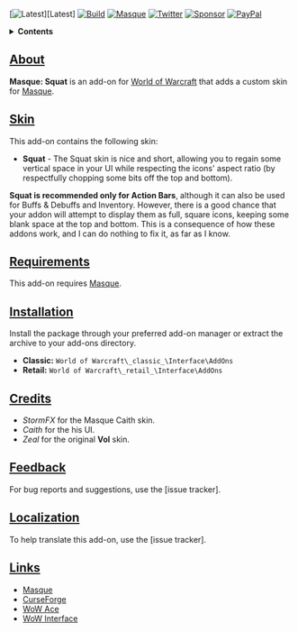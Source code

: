 [![Latest][Badge-Latest]][Latest]
[![Build][SVG-Build]][Build]
[![Masque][SVG-Masque]][Masque]
[![Twitter][SVG-Twitter]][Twitter]
[![Sponsor][SVG-Sponsor]][Sponsor]
[![PayPal][SVG-PayPal]][PayPal]

<details>
<summary><strong>Contents</strong></summary><p>

- [About](#About "Go to About")
- [Skin](#Skin "Go to Skin")
- [Requirements](#Requirements "Go to Requirements")
- [Installation](#Installation "Go to Installation")
- [Credits](#Credits "Go to Credits")
- [Feedback](#Feedback "Go to Feedback")
- [Localization](#Localization "Go to Localization")
- [Links](#Links "Go to Links")

</p></details>

## [About][Top]

**Masque: Squat** is an add-on for [World of Warcraft] that adds a custom skin for [Masque].

## [Skin][Top]

This add-on contains the following skin:

- **Squat** - The Squat skin is nice and short, allowing you to regain some vertical space in your UI while respecting the icons' aspect ratio (by respectfully chopping some bits off the top and bottom).

**Squat is recommended only for Action Bars**, although it can also be used for Buffs & Debuffs and Inventory. However, there is a good chance that your addon will attempt to display them as full, square icons, keeping some blank space at the top and bottom. This is a consequence of how these addons work, and I can do nothing to fix it, as far as I know.

## [Requirements][Top]

This add-on requires [Masque].

## [Installation][Top]

Install the package through your preferred add-on manager or extract the archive to your add-ons directory.

- **Classic:** `World of Warcraft\_classic_\Interface\AddOns`
- **Retail:** `World of Warcraft\_retail_\Interface\AddOns`

## [Credits][Top]

- _StormFX_ for the Masque Caith skin.
- _Caith_ for the his UI.
- _Zeal_ for the original **Vol** skin.

## [Feedback][Top]

For bug reports and suggestions, use the [issue tracker].

## [Localization][Top]

To help translate this add-on, use the [issue tracker].

## [Links][Top]

- [Masque][Masque]
- [CurseForge][CurseForge]
- [WoW Ace][WoW Ace]
- [WoW Interface]

[Links]: #

[Build]: https://github.com/dlecina/Masque_Squat/actions?query=workflow%3ARelease (Build Status)
[Masque]: https://github.com/SFX-WoW/Masque (Download Masque)
[Twitter]: https://twitter.com/alllucky7s (Follow on Twitter)
[Sponsor]: https://github.com/sponsors/dlecina (Sponsor on GitHub)
[PayPal]: https://www.paypal.me/dlecina (Donate via PayPal)

[World of Warcraft]: https://worldofwarcraft.com (World of Warcraft)

[CurseForge]: https://www.curseforge.com/wow/addons/masque-squat (View on CurseForge)
[GitHub]: https://github.com/dlecina/Masque_Squat (View on GitHub)
[WoW Ace]: https://www.wowace.com/projects/masque-squat (View on WoW Ace)
[WoW Interface]: https://www.wowinterface.com/downloads/infoXXXX (View on WoW Interface)

[Top]: #Top (Top of the Page)

[Images]: #

[Badge-Latest]: https://img.shields.io/github/v/release/dlecina/Masque_Squat?include_prereleases&label=Latest&style=flat-square
[SVG-Build]: https://img.shields.io/github/workflow/status/dlecina/Masque_Squat/Release?label=Build&logo=github&logoColor=fff&style=flat-square
[SVG-Masque]: https://img.shields.io/endpoint?url=https://wow.stormfx.com/img/svg/masque-skin.json
[SVG-Twitter]: https://img.shields.io/badge/Twitter-1DA1F2?logo=twitter&logoColor=fff&style=flat-square
[SVG-Sponsor]: https://img.shields.io/badge/Sponsor-555?logo=github&logoColor=fff&style=flat-square
[SVG-PayPal]: https://img.shields.io/endpoint?url=https://www.stormfx.com/img/svg/paypal.json
